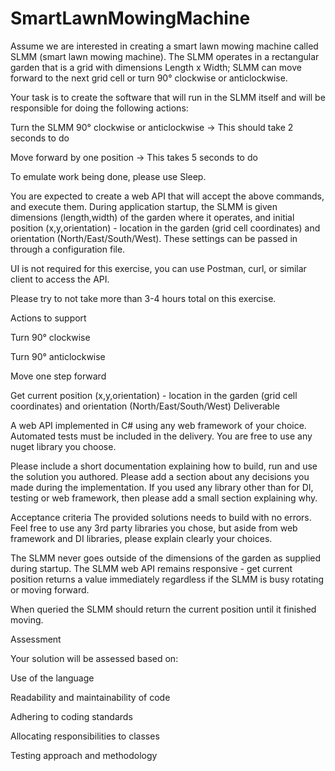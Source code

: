 # SmartLawnMowingMachine
Assume we are interested in creating a smart lawn mowing machine called SLMM (smart lawn mowing machine). The SLMM operates in a rectangular garden that is a grid with dimensions Length x Width; SLMM can move forward to the next grid cell or turn 90° clockwise or anticlockwise.


Your task is to create the software that will run in the SLMM itself and will be responsible for doing the following actions:


Turn the SLMM 90° clockwise or anticlockwise -> This should take 2 seconds to do

Move forward by one position -> This takes 5 seconds to do

To emulate work being done, please use Sleep.


You are expected to create a web API that will accept the above commands, and execute them. During application startup, the SLMM is given dimensions (length,width) of the garden where it operates, and initial position (x,y,orientation) - location in the garden (grid cell coordinates) and orientation (North/East/South/West). These settings can be passed in through a configuration file.


UI is not required for this exercise, you can use Postman, curl, or similar client to access the API.


Please try to not take more than 3-4 hours total on this exercise.


Actions to support

Turn 90° clockwise

Turn 90° anticlockwise

Move one step forward

Get current position (x,y,orientation) - location in the garden (grid cell coordinates) and orientation (North/East/South/West)
Deliverable

A web API implemented in C# using any web framework of your choice. Automated tests must be included in the delivery. You are free to use any nuget library you choose.


Please include a short documentation explaining how to build, run and use the solution you authored. Please add a section about any decisions you made during the implementation. If you used any library other than for DI, testing or web framework, then please add a small section explaining why.


Acceptance criteria
The provided solutions needs to build with no errors. Feel free to use any 3rd party libraries you chose, but aside from web framework and DI libraries, please explain clearly your choices.


The SLMM never goes outside of the dimensions of the garden as supplied during startup.
The SLMM web API remains responsive - get current position returns a value immediately regardless if the SLMM is busy rotating or moving forward.

When queried the SLMM should return the current position until it finished moving.


Assessment

Your solution will be assessed based on:

Use of the language

Readability and maintainability of code

Adhering to coding standards

Allocating responsibilities to classes

Testing approach and methodology
